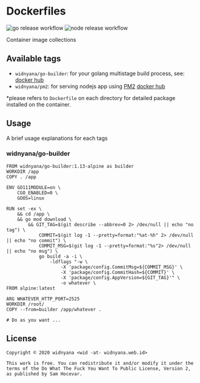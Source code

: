 # Dockerfiles

![go release workflow](https://github.com/widnyana/dockerfiles/actions/workflows/release.yaml/badge.svg) ![node release workflow](https://github.com/widnyana/dockerfiles/actions/workflows/oci-nodejs.yaml/badge.svg)


Container image collections



## Available tags

- `widnyana/go-builder`: for your golang multistage build process, see: [docker hub](https://hub.docker.com/r/widnyana/go-builder)
- `widnyana/pm2`: for serving nodejs app using [PM2](https://pm2.keymetrics.io/) [docker hub](https://hub.docker.com/r/widnyana/pm2)

*please refers to `Dockerfile` on each directory for detailed package installed on the container.

## Usage

A brief usage explanations for each tags

### widnyana/go-builder

```
FROM widnyana/go-builder:1.13-alpine as builder
WORKDIR /app
COPY . /app

ENV GO111MODULE=on \
    CGO_ENABLED=0 \
    GOOS=linux

RUN set -ex \
    && cd /app \
    && go mod download \
        && GIT_TAG=$(git describe --abbrev=0 2> /dev/null || echo "no tag") \
            COMMIT=$(git log -1 --pretty=format:"%at-%h" 2> /dev/null || echo "no commit") \
            COMMIT_MSG=$(git log -1 --pretty=format:"%s"2> /dev/null || echo "no msg") \
            go build -a -i \
                -ldflags "-w \
                    -X 'package/config.CommitMsg=${COMMIT_MSG}' \
                    -X 'package/config.CommitHash=${COMMIT}' \
                    -X 'package/config.AppVersion=${GIT_TAG}'" \
                    -o whatever \
FROM alpine:latest

ARG WHATEVER_HTTP_PORT=2525
WORKDIR /root/
COPY --from=builder /app/whatever .

# Do as you want ...
```


## License
```
Copyright © 2020 widnyana <wid -at- widnyana.web.id>

This work is free. You can redistribute it and/or modify it under the
terms of the Do What The Fuck You Want To Public License, Version 2,
as published by Sam Hocevar.
```